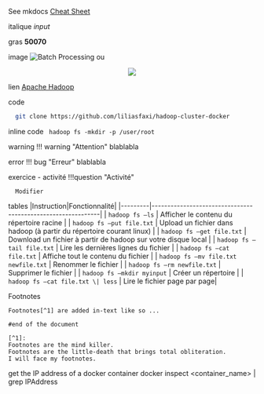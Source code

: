 See mkdocs [Cheat Sheet](https://yakworks.github.io/mkdocs-material-components/cheat-sheet/)

italique
_input_

gras
**50070**

image
![Batch Processing](img/batch.png)
ou
<center><img src="../img/tp1/purchases-tail.png"></center>


lien
[Apache Hadoop](http://hadoop.apache.org/)

code
``` Bash
  git clone https://github.com/liliasfaxi/hadoop-cluster-docker
```

inline code
``` hadoop fs -mkdir -p /user/root```

warning
!!! warning "Attention"
    blablabla


error
!!! bug "Erreur"
    blablabla

exercice - activité
!!!question "Activité"

      Modifier

tables
|Instruction|Fonctionnalité|
|---------|-------------------------------------------------------------|
| ```hadoop fs –ls``` | Afficher le contenu du répertoire racine |
| ```hadoop fs –put file.txt``` | Upload un fichier dans hadoop (à partir du répertoire courant linux) |
| ```hadoop fs –get file.txt``` | Download un fichier à partir de hadoop sur votre disque local |
| ```hadoop fs –tail file.txt``` | Lire les dernières lignes du fichier   |
| ```hadoop fs –cat file.txt``` | Affiche tout le contenu du fichier  |
| ```hadoop fs –mv file.txt newfile.txt``` |  Renommer le fichier  |
| ```hadoop fs –rm newfile.txt``` | Supprimer le fichier  |
| ```hadoop fs –mkdir myinput``` | Créer un répertoire |
| ```hadoop fs –cat file.txt \| less``` | Lire le fichier page par page|


Footnotes

    Footnotes[^1] are added in-text like so ...

    #end of the document

    [^1]:
    Footnotes are the mind killer.
    Footnotes are the little-death that brings total obliteration.
    I will face my footnotes.


get the IP address of a docker container
  docker inspect <container_name> | grep IPAddress
